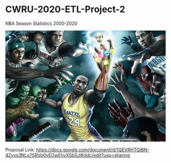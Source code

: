 # CWRU-2020-ETL-Project-2
NBA Season Statistics 2000-2020

![](images/NBA.png)

Proposal Link: https://docs.google.com/document/d/1QEVRHTQiBN-4Zyvs3NLs7SRVq0vEOwEhvXSbSJlKddc/edit?usp=sharing
